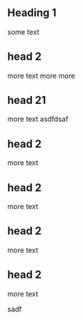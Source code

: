 ## Heading 1
some text

## head 2
more text more more


## head 21
more text
asdfdsaf



## head 2
more text
## head 2
more text


## head 2
more text

## head 2
more text

sadf